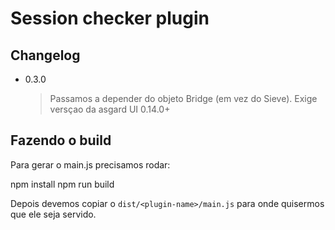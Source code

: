 # Session checker plugin


## Changelog

* 0.3.0
  > Passamos a depender do objeto Bridge (em vez do Sieve). Exige versçao da asgard UI 0.14.0+


## Fazendo o build

Para gerar o main.js precisamos rodar:

npm install
npm run build

Depois devemos copiar o `dist/<plugin-name>/main.js` para onde quisermos que ele seja servido.
